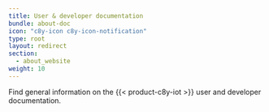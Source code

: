 ```yaml
---
title: User & developer documentation
bundle: about-doc
icon: "c8y-icon c8y-icon-notification"
type: root
layout: redirect
section:
  - about_website
weight: 10
---
```


Find general information on the {{< product-c8y-iot >}} user and developer documentation.

